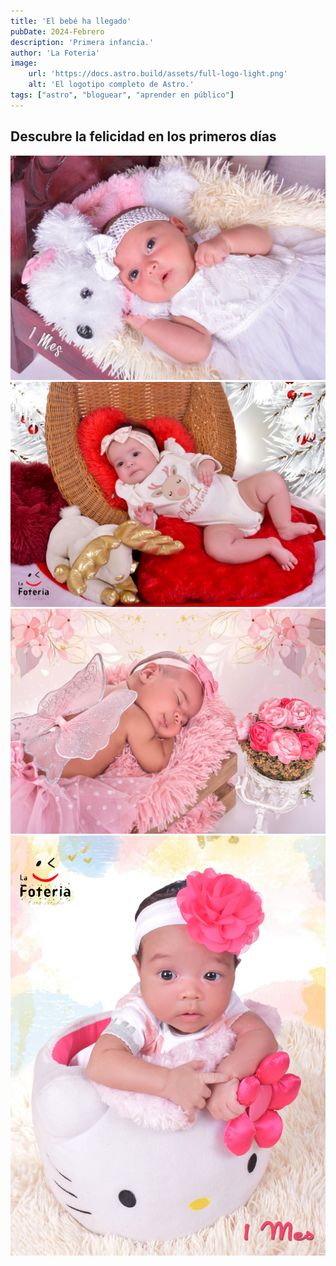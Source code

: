 ```yaml
---
title: 'El bebé ha llegado'
pubDate: 2024-Febrero
description: 'Primera infancia.'
author: 'La Foteria'
image:
    url: 'https://docs.astro.build/assets/full-logo-light.png'
    alt: 'El logotipo completo de Astro.'
tags: ["astro", "bloguear", "aprender en público"]
---
```




## Descubre la felicidad en los primeros días

![Newborn][path]
![Newborn][path2]
![Newborn][path3]
![Newborn][path4]

[path]: ../../../assets/newborn/01.JPG
[path2]: ../../../assets/newborn/02.JPG
[path3]: ../../../assets/newborn/03.JPG
[path4]: ../../../assets/newborn/04.JPG
